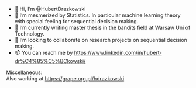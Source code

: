 - 👋 Hi, I’m @HubertDrazkowski
- 👀 I’m mesmerized by Statistics. In particular machine learning theory with special feeling for sequential decision making.
- 🌱 I’m currently writing master thesis in the bandits field at Warsaw Uni of Technology.
- 💞️ I’m looking to collaborate on research projects on sequential decision making.
- 📫 You can reach me by https://www.linkedin.com/in/hubert-dr%C4%85%C5%BCkowski/

Miscellaneous: </br>
Also working at https://grape.org.pl/hdrazkowski  </br>


<!---
Not to be confused, second rubbish github for forking mainly:  https://github.com/hubertmarekdrazkowski </br>
HubertDrazkowski/HubertDrazkowski is a ✨ special ✨ repository because its `README.md` (this file) appears on your GitHub profile.
You can click the Preview link to take a look at your changes.
--->
